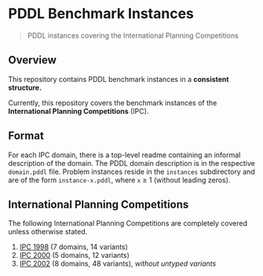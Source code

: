 # PDDL Benchmark Instances

> PDDL instances covering the International Planning Competitions

## Overview

This repository contains PDDL benchmark instances in a **consistent structure.**

Currently, this repository covers the benchmark instances of the **International Planning Competitions** (IPC).

## Format

For each IPC domain, there is a top-level readme containing an informal description of the domain.
The PDDL domain description is in the respective  `domain.pddl` file.
Problem instances reside in the `instances` subdirectory and are of the form `instance-x.pddl`, where `x` ≥ 1 (without leading zeros).

## International Planning Competitions

The following International Planning Competitions are completely covered unless otherwise stated.

1. [IPC 1998](ipc-1998) (7 domains, 14 variants)
1. [IPC 2000](ipc-2000) (5 domains, 12 variants)
1. [IPC 2002](ipc-2002) (8 domains, 48 variants), *without untyped variants*
